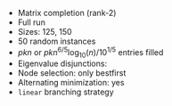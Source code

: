 - Matrix completion (rank-2)
- Full run
- Sizes: 125, 150
- 50 random instances
- $pkn$ or $pkn^{6/5} \log_{10}(n) / 10^{1/5}$ entries filled
- Eigenvalue disjunctions: 
- Node selection: only bestfirst
- Alternating minimization: yes
- `linear` branching strategy